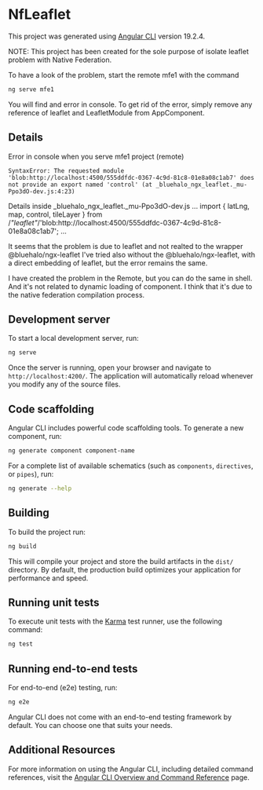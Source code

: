 # NfLeaflet

This project was generated using [Angular CLI](https://github.com/angular/angular-cli) version 19.2.4.

NOTE: This project has been created for the sole purpose of isolate leaflet problem with Native Federation.

To have a look of the problem, start the remote mfe1 with the command

```bash
ng serve mfe1
```
You will find and error in console.
To get rid of the error, simply remove any reference of leaflet and LeafletModule from AppComponent.

## Details

Error in console when you serve mfe1 project (remote)

	SyntaxError: The requested module 'blob:http://localhost:4500/555ddfdc-0367-4c9d-81c8-01e8a08c1ab7' does not provide an export named 'control' (at _bluehalo_ngx_leaflet._mu-Ppo3dO-dev.js:4:23)

Details inside _bluehalo_ngx_leaflet._mu-Ppo3dO-dev.js
	...
	import { latLng, map, control, tileLayer } from /*"leaflet"*/'blob:http://localhost:4500/555ddfdc-0367-4c9d-81c8-01e8a08c1ab7';
	...

It seems that the problem is due to leaflet and not realted to the wrapper @bluehalo/ngx-leaflet
I've tried also without the	@bluehalo/ngx-leaflet, with a direct embedding of leaflet, but the error remains the same.

I have created the problem in the Remote, but you can do the same in shell. And it's not related to dynamic loading of component. I think that it's due to the native federation compilation process.

## Development server

To start a local development server, run:

```bash
ng serve
```

Once the server is running, open your browser and navigate to `http://localhost:4200/`. The application will automatically reload whenever you modify any of the source files.

## Code scaffolding

Angular CLI includes powerful code scaffolding tools. To generate a new component, run:

```bash
ng generate component component-name
```

For a complete list of available schematics (such as `components`, `directives`, or `pipes`), run:

```bash
ng generate --help
```

## Building

To build the project run:

```bash
ng build
```

This will compile your project and store the build artifacts in the `dist/` directory. By default, the production build optimizes your application for performance and speed.

## Running unit tests

To execute unit tests with the [Karma](https://karma-runner.github.io) test runner, use the following command:

```bash
ng test
```

## Running end-to-end tests

For end-to-end (e2e) testing, run:

```bash
ng e2e
```

Angular CLI does not come with an end-to-end testing framework by default. You can choose one that suits your needs.

## Additional Resources

For more information on using the Angular CLI, including detailed command references, visit the [Angular CLI Overview and Command Reference](https://angular.dev/tools/cli) page.
